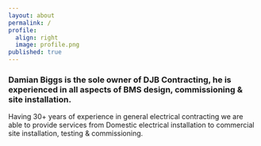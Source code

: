 ```yaml
---
layout: about
permalink: /
profile:
  align: right
  image: profile.png
published: true
---
```


### Damian Biggs is the sole owner of DJB Contracting, he is experienced in all aspects of BMS design, commissioning & site installation. 

Having 30+ years of experience in general electrical contracting we are able to provide services from Domestic electrical installation to commercial site installation, testing & commissioning.
